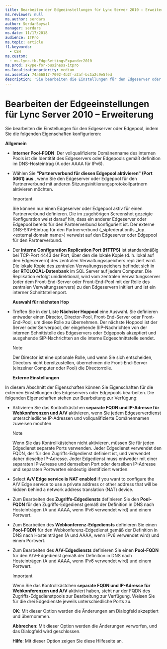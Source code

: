 ```yaml
---
title: Bearbeiten der Edgeeinstellungen für Lync Server 2010 – Erweiterung
ms.reviewer: null
ms.author: serdars
author: SerdarSoysal
manager: serdars
ms.date: 11/17/2018
audience: ITPro
ms.topic: article
f1.keywords:
  - CSH
ms.custom:
  - ms.lync.tb.EdgeSettingsExpander2010
ms.prod: skype-for-business-itpro
ms.localizationpriority: medium
ms.assetid: 74a66817-7092-4b2f-a2af-bc1a2c9e5fed
description: 'Sie bearbeiten die Einstellungen für den Edgeserver oder Edgepool, indem Sie die folgenden Eigenschaften konfigurieren:'
---
```


# <a name="edit-edge-settings-expander-for-lync-server-2010"></a>Bearbeiten der Edgeeinstellungen für Lync Server 2010 – Erweiterung
 
Sie bearbeiten die Einstellungen für den Edgeserver oder Edgepool, indem Sie die folgenden Eigenschaften konfigurieren: 
  
 **Allgemein**
  
- **Interner Pool-FQDN**: Der vollqualifizierte Domänenname des internen Pools ist die Identität des Edgeservers oder Edgepools gemäß definition im DNS-Hosteintrag (A oder AAAA für IPv6).
    
- Wählen Sie **"Partnerverbund für diesen Edgepool aktivieren" (Port 5061) aus** , wenn Sie den Edgeserver oder Edgepool für den Partnerverbund mit anderen Sitzungsinitiierungsprotokollpartnern aktivieren möchten.
    
    > [!IMPORTANT]
    > Sie können nur einen Edgeserver oder Edgepool aktiv für einen Partnerverbund definieren. Die im zugehörigen Screenshot gezeigte Konfiguration weist darauf hin, dass ein anderer Edgeserver oder Edgepool bereits für den Partnerverbund konfiguriert ist. Der externe DNS-SRV-Eintrag für den Partnerverbund (_sipfederationtls._tcp.\<external domain name\>) verweist auf den Edgeserver oder Edgepool für den Partnerverbund. 
  
- Der **interne Configuration Replication Port (HTTPS)** ist standardmäßig bei TCP-Port 4443 der Port, über den die lokale Kopie (d. h. lokal auf den Edgeservern) des zentralen Verwaltungsspeichers repliziert wird. Die lokale Kopie des zentralen Verwaltungsspeichers befindet sich in der **RTCLOCAL-Datenbank** im SQL Server auf jedem Computer. Die Replikation erfolgt unidirektional, wird vom zentralen Verwaltungsserver (oder dem Front-End-Server oder Front-End-Pool mit der Rolle des zentralen Verwaltungsservers) zu den Edgeservern initiiert und ist ein interner Schnittstellenport.
    
  **Auswahl für nächsten Hop**
  
- Treffen Sie in der Liste **Nächster Hoppool** eine Auswahl. Sie definieren entweder einen Director, Director-Pool, Front-End-Server oder Front-End-Pool, um diese Rolle zu übernehmen. Der nächste Hoppool ist der Server oder Serverpool, der eingehende SIP-Nachrichten von der internen Schnittstelle des Edgeservers oder Edgepools akzeptiert und ausgehende SIP-Nachrichten an die interne Edgeschnittstelle sendet.
    
    > [!NOTE]
    > Der Director ist eine optionale Rolle, und wenn Sie sich entscheiden, Directors nicht bereitzustellen, übernehmen die Front-End-Server (einzelner Computer oder Pool) die Directorrolle. 
  
  **Externe Einstellungen**
  
In diesem Abschnitt der Eigenschaften können Sie Eigenschaften für die externen Einstellungen des Edgeservers oder Edgepools bearbeiten. Die folgenden Eigenschaften stehen zur Bearbeitung zur Verfügung:
  
- Aktivieren Sie das Kontrollkästchen **separate FQDN und IP-Adresse für Webkonferenzen und A/V** aktivieren, wenn Sie jedem Edgeserverdienst unterschiedliche IP-Adressen und vollqualifizierte Domänennamen zuweisen möchten.
    
    > [!NOTE]
    > Wenn Sie das Kontrollkästchen nicht aktivieren, müssen Sie für jeden Edgedienst separate Ports verwenden. Jeder Edgedienst verwendet den FQDN, der für den Zugriffs-Edgedienst definiert ist, und verwendet daher dieselbe IP-Adresse. Jeder Edgedienst muss entweder mit einer separaten IP-Adresse und demselben Port oder derselben IP-Adresse und separaten Portwerten eindeutig identifiziert werden. 
  
- Select **A/V Edge service is NAT enabled** if you want to configure the A/V Edge service to use a private address or other address that will be hidden behind a network address translation (NAT) device.
    
- Zum Bearbeiten des **Zugriffs-Edgediensts** definieren Sie den **Pool-FQDN** für den Zugriffs-Edgedienst gemäß der Definition in DNS nach Hosteinträgen (A und AAAA, wenn IPv6 verwendet wird) und einem Portwert.
    
- Zum Bearbeiten des **Webkonferenz-Edgediensts** definieren Sie einen **Pool-FQDN** für den Webkonferenz-Edgedienst gemäß der Definition in DNS nach Hosteinträgen (A und AAAA, wenn IPv6 verwendet wird) und einem Portwert.
    
- Zum Bearbeiten des **A/V-Edgediensts** definieren Sie einen **Pool-FQDN** für den A/V-Edgedienst gemäß der Definition in DNS nach Hosteinträgen (A und AAAA, wenn IPv6 verwendet wird) und einem Portwert.
    
    > [!IMPORTANT]
    > Wenn Sie das Kontrollkästchen **separate FQDN und IP-Adresse für Webkonferenzen und A/V** aktiviert haben, steht nur der FQDN des Zugriffs-Edgedienstpools zur Bearbeitung zur Verfügung. Weisen Sie für die drei Edgedienste jeweils unterschiedliche Ports zu.
  
  **OK**: Mit dieser Option werden die Änderungen am Dialogfeld akzeptiert und übernommen.
  
  **Abbrechen**: Mit dieser Option werden die Änderungen verworfen, und das Dialogfeld wird geschlossen.
  
  **Hilfe**: Mit dieser Option zeigen Sie diese Hilfeseite an.
  

